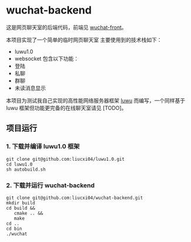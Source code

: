 # wuchat-backend

这是网页聊天室的后端代码，前端见 [wuchat-front](https://github.com/liucxi04/wuchat-front)。

本项目实现了一个简单的临时网页聊天室
主要使用到的技术栈如下：
 - luwu1.0
 - websocket
包含以下功能：
 - 登陆
 - 私聊
 - 群聊
 - 未读消息显示
 
本项目为测试我自己实现的高性能网络服务器框架 [luwu](https://github.com/liucxi04/luwu1.0) 而编写，一个同样基于 luwu 框架但功能更完备的在线聊天室请见 [TODO]。

## 项目运行

### 1. 下载并编译 luwu1.0 框架
```shell
git clone git@github.com:liucxi04/luwu1.0.git
cd luwu1.0
sh autobuild.sh
```
### 2. 下载并运行 wuchat-backend
```shell
git clone git@github.com:liucxi04/wuchat-backend.git
mkdir build
cd build &&
   cmake .. &&
   make
cd ..
cd bin
./wuchat
```
